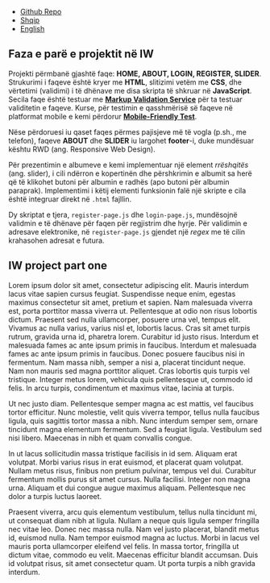 * [Github Repo](https://github.com/bleart-nuredini/iw/)
* [Shqip](#faza-e-parë-e-projektit-në-iw)
* [English](#iw-project-part-one)

## Faza e parë e projektit në IW
Projekti përmbanë gjashtë faqe: **HOME, ABOUT, LOGIN, REGISTER, SLIDER**. Strukurimi
i faqeve është kryer me **HTML**, slitizimi vetëm me **CSS**, dhe vërtetimi (validimi) i të
dhënave me disa skripta të shkruar në **JavaScript**. Secila faqe është testuar me [**Markup 
Validation Service**](https://validator.W3.org/) për ta testuar validitetin e faqeve. Kurse, 
për testimin e qasshmërisë së faqeve në platformat mobile e kemi përdorur 
[**Mobile-Friendly Test**](https://search.google.com/test/mobile-friendly).

Nëse përdoruesi iu qaset faqes përmes pajisjeve më të vogla (p.sh., me telefon), faqeve
**ABOUT** dhe **SLIDER** iu largohet **footer**-i, duke mundësuar kështu RWD (ang. Responsive Web Design).

Për prezentimin e albumeve e kemi implementuar një element _rrëshqitës_ (ang. slider), i
cili ndërron e kopertinën dhe përshkrimin e albumit sa herë që të klikohet butoni për albumin
e radhës (apo butoni për albumin paraprak). Implementimi i këtij elementi funksionin
falë një skripte e cila është integruar direkt në `.html` fajllin.

Dy skriptat e tjera, `register-page.js` dhe `login-page.js`, mundësojnë validmin e të
dhënave për faqen për regjistrim dhe hyrje. Për validimin e
adresave elektronike, në `register-page.js` gjendet një _regex_ me të cilin krahasohen
adresat e futura. 

## IW project part one
 Lorem ipsum dolor sit amet, consectetur adipiscing elit. Mauris interdum lacus vitae sapien cursus feugiat. Suspendisse neque enim, egestas maximus consectetur sit amet, pretium et sapien. Nam malesuada viverra est, porta porttitor massa viverra ut. Pellentesque at odio non risus lobortis dictum. Praesent sed nulla ullamcorper, posuere urna vel, tempus elit. Vivamus ac nulla varius, varius nisl et, lobortis lacus. Cras sit amet turpis rutrum, gravida urna id, pharetra lorem. Curabitur id justo risus. Interdum et malesuada fames ac ante ipsum primis in faucibus. Interdum et malesuada fames ac ante ipsum primis in faucibus. Donec posuere faucibus nisi in fermentum. Nam massa nibh, semper a nisi a, placerat tincidunt neque. Nam non mauris sed magna porttitor aliquet. Cras lobortis quis turpis vel tristique. Integer metus lorem, vehicula quis pellentesque ut, commodo id felis. In arcu turpis, condimentum et maximus vitae, lacinia at turpis.

Ut nec justo diam. Pellentesque semper magna ac est mattis, vel faucibus tortor efficitur. Nunc molestie, velit quis viverra tempor, tellus nulla faucibus ligula, quis sagittis tortor massa a nibh. Nunc interdum semper sem, ornare tincidunt magna elementum fermentum. Sed a feugiat ligula. Vestibulum sed nisi libero. Maecenas in nibh et quam convallis congue.

In ut lacus sollicitudin massa tristique facilisis in id sem. Aliquam erat volutpat. Morbi varius risus in erat euismod, et placerat quam volutpat. Nullam metus risus, finibus non pretium pulvinar, tempus vel dui. Curabitur fermentum mollis purus sit amet cursus. Nulla facilisi. Integer non magna urna. Aliquam et dui congue augue maximus aliquam. Pellentesque nec dolor a turpis luctus laoreet.

Praesent viverra, arcu quis elementum vestibulum, tellus nulla tincidunt mi, ut consequat diam nibh at ligula. Nullam a neque quis ligula semper fringilla nec vitae leo. Donec nec massa nulla. Nam vel justo placerat, blandit metus id, euismod nulla. Nam tempor euismod magna ac luctus. Morbi in lacus vel mauris porta ullamcorper eleifend vel felis. In massa tortor, fringilla ut dictum vitae, commodo eu velit. Maecenas efficitur blandit accumsan. Duis id volutpat risus, sit amet consectetur quam. Ut porta turpis a nibh gravida interdum. 
